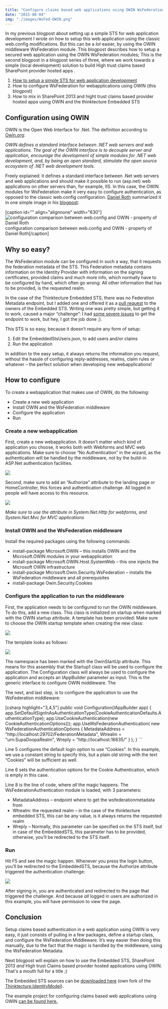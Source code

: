 ```yaml
---
title: "Configure claims based web applications using OWIN WsFederation middleware"
date: "2015-08-04"
img: "./images/WsFed-OWIN.png"
---
```


In my previous blogpost about setting up a simple STS for web application development I wrote on how to setup this web application using the classic web.config modifications. But this can be a _lot_ easier, by using the OWIN middleware WsFederation module. This blogpost describes how to setup a secured web application using the OWIN WsFederation modules; This is the second blogpost in a blogpost series of three, where we work towards a simple (local development) solution to build High trust claims based SharePoint provider hosted apps .

1. [How to setup a simple STS for web application development](http://blog.baslijten.com/how-to-setup-a-simple-sts-for-web-application-development)
2. How to configure WsFederation for webapplications using OWIN (this blogpost)
3. How to mix in SharePoint 2013 and hight trust claims based provider hosted apps using OWIN and the thinktecture Embedded STS

## Configuration using OWIN

OWIN is the Open Web Interface for .Net. The definition according to [Owin.org](http://owin.org/):

_OWIN defines a standard interface between .NET web servers and web applications. The goal of the OWIN interface is to decouple server and application, encourage the development of simple modules for .NET web development, and, by being an open standard, stimulate the open source ecosystem of .NET web development tools._

Freely explained: it defines a standard interface between .Net web servers and web applications and should make it possible to run (asp.net) web applications on other servers than, for example, IIS. In this case, the OWIN modules for WsFederation make it very easy to configure authentication, as opposed to the classic web.config configuration. [Daniel Roth](https://social.msdn.microsoft.com/profile/daniel%20roth/) summarized it in one simple image in his [blogpost](http://blogs.msdn.com/b/webdev/archive/2014/02/21/using-claims-in-your-web-app-is-easier-with-the-new-owin-security-components.aspx):

\[caption id="" align="alignnone" width="630"\]![configuration comparison between web.config and OWIN - property of Daniel Roth](https://blogs.msdn.com/cfs-file.ashx/__key/communityserver-blogs-components-weblogfiles/00-00-00-63-56-metablogapi/7002.image_5F00_thumb_5F00_7D44EED8.png ) configuration comparison between web.config and OWIN - property of Daniel Roth\[/caption\]

## Why so easy?

The WsFederation module can be configured in such a way, that it requests the federation metadata of the STS. This Federation metadata contains information on the Identity Provider with information on the signing certificates, provided claims and much more info, which normally have to be configured by hand, which often go _wrong._ All other information that has to be provided, is the requested realm.

In the case of the Thinktecture Embedded STS, there was no Federation Metadata endpoint, but I added one and offered it as a [pull request](https://github.com/IdentityModel/Thinktecture.IdentityModel/pull/134) to the owners of the Embedded STS. Writing one was pretty simple, but getting it to work, caused a major “challenge”: I had [some severe issues](http://blog.baslijten.com/claims-based-authentication-the-signature-verification-failed/) to get the endpoint to work, but hey, I got the job done ;).

This STS is so easy, because it doesn’t require any form of setup:

1. Edit the EmbeddedStsUsers.json, to add users and/or claims
2. Run the application

In addition to the easy setup, it always returns the information you request, without the hassle of configuring reply-addresses, realms, claim rules or whatever – the perfect solution when developing new webapplications!

## How to configure

To create a webapplication that makes use of OWIN, do the following:

- Create a new web application
- Install OWIN and the WsFederation middleware
- Configure the application
- Run

### Create a new webapplication

First, create a new webapplication. It doesn’t matter which kind of application you choose, it works both with Webforms and MVC web applications. Make sure to choose “No Authentication” in the wizard, as the authentication will be handled by the middleware, not by the build-in ASP.Net authentication facilities.

![](images/img_55c10f0913cc8.png)

Second, make sure to add an “Authorize” attribute to the landing page or HomeController, this forces and authentication challenge. All logged in people will have access to this resource.

![](images/img_55c10f1ab8ae7.png)

_Make sure to use the attribute in System.Net.Http for webforms, and System.Net.Mvc for MVC applications_

### Install OWIN and the WsFederation middleware

Install the required packages using the following commands:

- install-package Microsoft.OWIN – this installs OWIN and the Microsoft.OWIN modules in your webapplication
- install-package Microsoft.OWIN.Host.SystemWeb – this one injects the Microsoft OWIN infrastructure
- install-package Microsoft.Owin.Security.WsFederation – installs the WsFederation middleware and all prerequisites
- install-package Owin.Security.Cookies

### Configure the application to run the middleware

First, the application needs to be configured to run the OWIN middleware. To do this, add a new class. This class is initialized on startup when marked with the OWIN startup attribute. A template has been provided: Make sure to choose the OWIN startup template when creating the new class:

![](images/img_55c10fa692f91.png)

The template looks as follows:

![](images/img_55c10fb50b629.png)

The namespace has been marked with the OwinStartUp attribute. This means for this assembly that the Startup1 class will be used to configure the application. The Configuration class will always be used to configure the application and accepts an IAppBuilder parameter as input. This is the generic interface to configure OWIN middleware. The

The next, and last step, is to configure the application to use the WsFederation middleware:

\[csharp highlight="3,4,5"\] public void Configuration(IAppBuilder app) { app.SetDefaultSignInAsAuthenticationType(CookieAuthenticationDefaults.AuthenticationType); app.UseCookieAuthentication(new CookieAuthenticationOptions()); app.UseWsFederationAuthentication( new WsFederationAuthenticationOptions { MetadataAddress = "http://localhost:29702/FederationMetadata", Wtrealm = "urn:SupaDoopaRealm", Wreply = "http://localhost:16635/" } ); } ```

Line 5 configures the default login option to use “Cookies”. In this example, we use a constant string to specify this, but a plain old string with the text “Cookies” will be sufficient as well.

Line 6 sets the authentication options for the Cookie Authentication, which is empty in this case.

Line 8 is the line of code, where _all_ the magic happens. The WsFederationAuthentication module is loaded, with 3 parameters:

- MetadataAddress – endpoint where to get the wsfederationmetadata from
- Wtrealm: the requested realm – in the case of the thinktecture embedded STS, this can be any value, is it always returns the requested realm
- Wreply – Normally, this parameter can be specified on the STS itself, but in case of the EmbeddedSTS, this parameter has to be provided, otherwise, you’ll be redirected to the STS itself.

### Run

Hit F5 and see the magic happen. Whenever you press the login button, you’ll be redirected to the EmbeddedSTS, because the Authorize attribute triggered the authentication challenge:

![](images/img_55c1112cac9e9.png)

After signing in, you are authenticated and redirected to the page that triggered the challenge. And because _all_ logged in users are authorized in this example, you will have permission to view the page.

## Conclusion

Setup claims based authentication in a web application using OWIN is very easy, it just consists of pulling in a few packages, define a startup class, and configure the WsFederation Middleware. It’s way easier then doing this manually, due to the fact that the magic is handled by the middleware, using the WsFederation Metadata.

Next blogpost will explain on how to use the Embedded STS, SharePoint 2013 _and_ High trust Claims based provider hosted applications using OWIN. That's a mouth full for a title ;)

The Embedded STS sources can be [downloaded here](https://github.com/BasLijten/Thinktecture.IdentityModel/tree/FederationMetadata) (own fork of the [Thinktecture.IdentityModel](https://github.com/IdentityModel/Thinktecture.IdentityModel/pull/134)).

The example project for configuring claims based web applications using OWIN [can be found here.](https://github.com/BasLijten/EmbeddedStsSample/blob/master/webapp1/Assets/thinktectureEmbeddedSTSPublic.cer)
